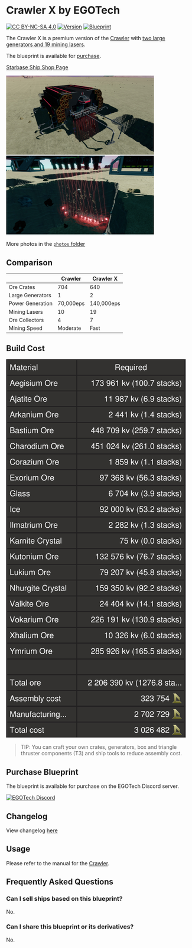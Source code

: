 # Crawler X by EGOTech

[![CC BY-NC-SA 4.0](https://img.shields.io/badge/License-CC%20BY--NC--SA%204.0-lightgrey.svg)](http://creativecommons.org/licenses/by-nc-sa/4.0/)
[![Version](https://img.shields.io/static/v1?label=Version&message=1.0.1&color=blue)](#changelog)
[![Blueprint](https://img.shields.io/static/v1?label=Blueprint&message=For%20Sale&color=brightgreen)](#purchase-blueprint)

The Crawler X is a premium version of the [Crawler](../) with [two large generators and 19 mining lasers](#comparison).

The blueprint is available for [purchase](#purchase-blueprint).

[Starbase Ship Shop Page](https://sb-creators.org/makers/Egomaniac/ship/Crawler%20X)

<img src="photos/20221125195354_1.jpg" alt="Crawler X" width="400" /> <img src="photos/20221125195417_1.jpg" alt="Crawler X" width="400" />

More photos in the [`photos` folder](photos)

## Comparison

|   | Crawler | Crawler X |
|---|---|---|
| Ore Crates | 704 | 640 |
| Large Generators | 1 | 2 |
| Power Generation | 70,000eps | 140,000eps |
| Mining Lasers | 10 | 19 |
| Ore Collectors | 4 | 7 |
| Mining Speed | Moderate | Fast |

## Build Cost

![Ship Build Cost](images/build_cost.png)

> TIP: You can craft your own crates, generators, box and triangle thruster components (T3) and ship tools to reduce assembly cost.

## Purchase Blueprint

The blueprint is available for purchase on the EGOTech Discord server.

[![EGOTech Discord](https://discordapp.com/api/guilds/1013328685564178472/widget.png?style=banner2)](https://discord.gg/BKwVGvncmN)

## Changelog

View changelog [here](CHANGELOG.md)

## Usage

Please refer to the manual for the [Crawler](../).

## Frequently Asked Questions

### Can I sell ships based on this blueprint?

No.

### Can I share this blueprint or its derivatives?

No.

